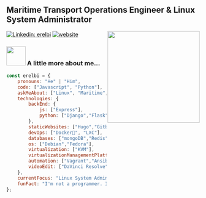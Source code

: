 <h2>Maritime Transport Operations Engineer & Linux System Administrator</h2>
<img align='right' src="https://media.giphy.com/media/YQNE1tXKAhghAFVfdZ/source.gif" width="240">
</em></p>

[![Linkedin: erelbi](https://img.shields.io/badge/-erelbi-blue?style=flat-square&logo=Linkedin&logoColor=white&link=https://www.linkedin.com/in/erelbi/)](https://www.linkedin.com/in/erelbi/)
[![website](https://img.shields.io/badge/Website-46a2f1.svg?&style=flat-square&logo=Google-Chrome&logoColor=white&link=https://erelbi.github.io/)](https://erelbi.github.io)



### <img src="https://media.giphy.com/media/WmdWuAxoFRSjTfOycZ/giphy.gif" width="50"> A little more about me...  

```javascript
const erelbi = {
    pronouns: "He" | "Him",
    code: ["Javascript", "Python"],
    askMeAbout: ["Linux", "Maritime", "Blog", "Photography"],
    technologies: {
        backEnd: {
            js: ["Express"],
            python: ["Django","Flask"]
        },
        staticWebsites: ["Hugo","Gitbook"],
        devOps: ["Docker🐳", "LXC"],
        databases: ["mongoDB","Redis","MySql", "PostgreSql"],
        os: ["Debian","Fedora"],
        virtualization: ["KVM"],
        virtualizationManagementPlatform:["Proxmox"],
        automation: ["Vagrant","Ansible"],
        videoEdit: ["DaVinci Resolve"]
    },
    currentFocus: "Linux System Admin",
    funFact: "I'm not a programmer. I like spaghetti code"
};
```
